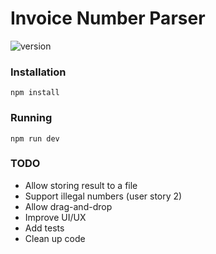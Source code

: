 # Invoice Number Parser

![version](https://img.shields.io/badge/version-0.3.0-green.svg)

### Installation

```
npm install
```

### Running

```
npm run dev
```

### TODO

* Allow storing result to a file
* Support illegal numbers (user story 2)
* Allow drag-and-drop
* Improve UI/UX
* Add tests
* Clean up code
